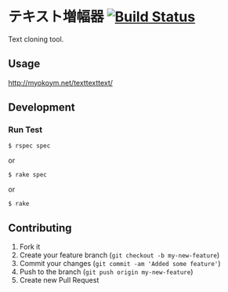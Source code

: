 # テキスト増幅器 [![Build Status](https://secure.travis-ci.org/myokoym/texttexttext.png?branch=master)](http://travis-ci.org/myokoym/texttexttext)

Text cloning tool.

## Usage

http://myokoym.net/texttexttext/

## Development

### Run Test

    $ rspec spec

or

    $ rake spec

or

    $ rake

## Contributing

1. Fork it
2. Create your feature branch (`git checkout -b my-new-feature`)
3. Commit your changes (`git commit -am 'Added some feature'`)
4. Push to the branch (`git push origin my-new-feature`)
5. Create new Pull Request
